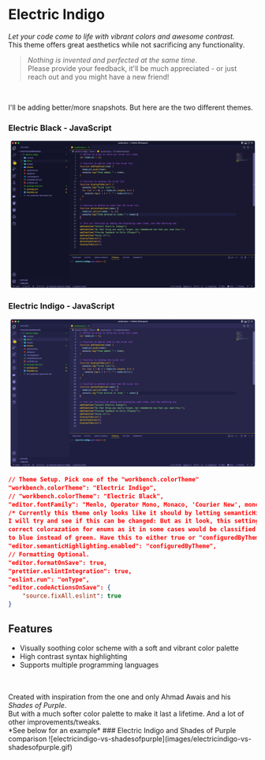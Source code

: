 # Electric Indigo

*Let your code come to life with vibrant colors and awesome contrast.*<br>
This theme offers great aesthetics while not sacrificing any functionality. 
<br>
> <i>Nothing is invented and perfected at the same time</i>. <br>
> Please provide your feedback, it'll be much appreciated - or just reach out and you might have a new friend!
<br>

I'll be adding better/more snapshots. But here are the two different themes.

### Electric Black - JavaScript
![js-b-snapshot](images/javascript-black.png)
### Electric Indigo - JavaScript
![js-i-snapshot](images/javascript-indigo.png)


```json
// Theme Setup. Pick one of the "workbench.colorTheme"
"workbench.colorTheme": "Electric Indigo",
// "workbench.colorTheme": "Electric Black",
"editor.fontFamily": "Menlo, Operator Mono, Monaco, 'Courier New', monospace",
/* Currently this theme only looks like it should by letting semanticHighlighting be set to true.
I will try and see if this can be changed: But as it look, this setting is needed to keep the 
correct colorazation for enums as it in some cases would be classified as a variable and be set
to blue instead of green. Have this to either true or "configuredByTheme" as below. */
"editor.semanticHighlighting.enabled": "configuredByTheme",
// Formatting Optional.
"editor.formatOnSave": true,
"prettier.eslintIntegration": true,
"eslint.run": "onType",
"editor.codeActionsOnSave": {
    "source.fixAll.eslint": true
}
```

## Features
- Visually soothing color scheme with a soft and vibrant color palette
- High contrast syntax highlighting
- Supports multiple programming languages
<br>
<br>
Created with inspiration from the one and only Ahmad Awais and his <i>Shades of Purple</i>. <br>
But with a much softer color palette to make it last a lifetime. And a lot of other improvements/tweaks. <br>
*See below for an example*
### Electric Indigo and Shades of Purple comparison
![electricindigo-vs-shadesofpurple](images/electricindigo-vs-shadesofpurple.gif)

